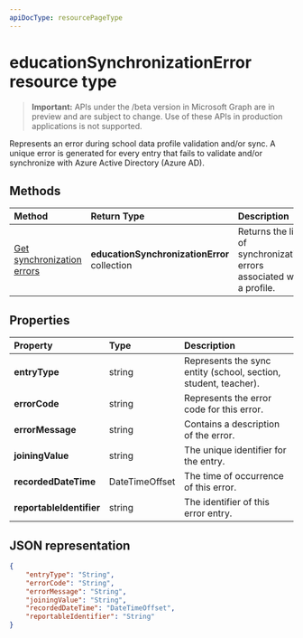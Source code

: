 ```yaml
---
apiDocType: resourcePageType
---
```

# educationSynchronizationError resource type

> **Important:** APIs under the /beta version in Microsoft Graph are in preview and are subject to change. Use of these APIs in production applications is not supported.

Represents an error during school data profile validation and/or sync. A unique error is generated for every entry that fails to validate and/or synchronize with Azure Active Directory (Azure AD).

## Methods

| Method | Return Type | Description |
|:-|:-|:-|
| [Get synchronization errors](../api/educationsynchronizationerrors_get.md) | **educationSynchronizationError** collection| Returns the list of synchronization errors associated with a profile. |

## Properties

| Property | Type | Description |
|:-|:-|:-|
| **entryType** | string |  Represents the sync entity (school, section, student, teacher).       |
| **errorCode** | string |  Represents the error code for this error.         |
| **errorMessage** | string |  Contains a description of the error.        |
| **joiningValue** | string |  The unique identifier for the entry.         |
| **recordedDateTime** | DateTimeOffset | The time of occurrence of this error.         |
| **reportableIdentifier** | string | The identifier of this error entry.       |

## JSON representation
<!-- {
  "blockType": "resource",
  "optionalProperties": [

  ],
  "@odata.type": "#microsoft.graph.educationSynchronizationError"
}-->

```json
{
    "entryType": "String",
    "errorCode": "String",
    "errorMessage": "String",
    "joiningValue": "String",
    "recordedDateTime": "DateTimeOffset",
    "reportableIdentifier": "String"
}
```
